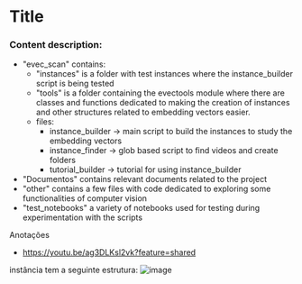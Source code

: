 # Title
### Content description:
- "evec_scan" contains:
    - "instances" is a folder with test instances where the instance_builder script is being tested
    - "tools" is a folder containing the evectools module where there are classes and functions dedicated to making the creation of instances and other structures related to embedding vectors easier.
    - files: 
        - instance_builder -> main script to build the instances to study the embedding vectors
        - instance_finder -> glob based script to find videos and create folders
        - tutorial_builder -> tutorial for using instance_builder
- "Documentos" contains relevant documents related to the project
- "other" contains a few files with code dedicated to exploring some functionalities of computer vision
- "test_notebooks" a variety of notebooks used for testing during experimentation with the scripts


Anotações
- https://youtu.be/ag3DLKsl2vk?feature=shared

instância tem a seguinte estrutura:
  ![image](https://github.com/user-attachments/assets/a6c5f40f-8530-40ff-a524-3cdaf04f9a3c)
